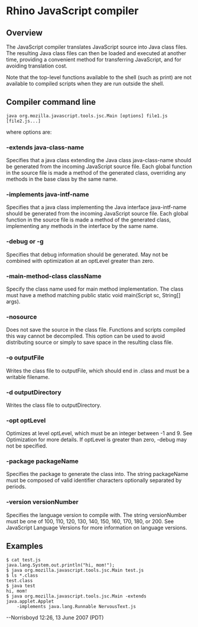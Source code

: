 # Rhino JavaScript compiler

## Overview
The JavaScript compiler translates JavaScript source into Java class files. The resulting Java class files can then be loaded and executed at another time, providing a convenient method for transferring JavaScript, and for avoiding translation cost.

Note that the top-level functions available to the shell (such as print) are not available to compiled scripts when they are run outside the shell.

## Compiler command line
    java org.mozilla.javascript.tools.jsc.Main [options] file1.js [file2.js...]

where options are:

### -extends java-class-name

Specifies that a java class extending the Java class java-class-name should be generated from the incoming JavaScript source file. Each global function in the source file is made a method of the generated class, overriding any methods in the base class by the same name.

### -implements java-intf-name

Specifies that a java class implementing the Java interface java-intf-name should be generated from the incoming JavaScript source file. Each global function in the source file is made a method of the generated class, implementing any methods in the interface by the same name.


### -debug or -g

Specifies that debug information should be generated. May not be combined with optimization at an optLevel greater than zero.


### -main-method-class className

Specify the class name used for main method implementation. The class must have a method matching public static void main(Script sc, String[] args).


### -nosource

Does not save the source in the class file. Functions and scripts compiled this way cannot be decompiled. This option can be used to avoid distributing source or simply to save space in the resulting class file.


### -o outputFile

Writes the class file to outputFile, which should end in .class and must be a writable filename.

### -d outputDirectory

Writes the class file to outputDirectory.

### -opt optLevel

Optimizes at level optLevel, which must be an integer between -1 and 9. See Optimization for more details. If optLevel is greater than zero, -debug may not be specified.


### -package packageName

Specifies the package to generate the class into. The string packageName must be composed of valid identifier characters optionally separated by periods.


### -version versionNumber

Specifies the language version to compile with. The string versionNumber must be one of 100, 110, 120, 130, 140, 150, 160, 170, 180, or 200. See JavaScript Language Versions for more information on language versions.

## Examples
```
$ cat test.js
java.lang.System.out.println("hi, mom!");
$ java org.mozilla.javascript.tools.jsc.Main test.js
$ ls *.class
test.class
$ java test
hi, mom!
$ java org.mozilla.javascript.tools.jsc.Main -extends java.applet.Applet
    -implements java.lang.Runnable NervousText.js
```

--Norrisboyd 12:26, 13 June 2007 (PDT)

